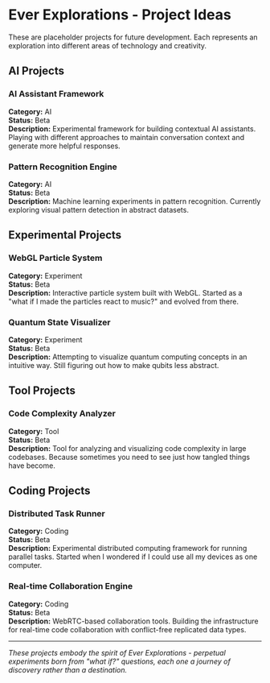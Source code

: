 # Ever Explorations - Project Ideas

These are placeholder projects for future development. Each represents an exploration into different areas of technology and creativity.

## AI Projects

### AI Assistant Framework
**Category:** AI  
**Status:** Beta  
**Description:** Experimental framework for building contextual AI assistants. Playing with different approaches to maintain conversation context and generate more helpful responses.

### Pattern Recognition Engine
**Category:** AI  
**Status:** Beta  
**Description:** Machine learning experiments in pattern recognition. Currently exploring visual pattern detection in abstract datasets.

## Experimental Projects

### WebGL Particle System
**Category:** Experiment  
**Status:** Beta  
**Description:** Interactive particle system built with WebGL. Started as a "what if I made the particles react to music?" and evolved from there.

### Quantum State Visualizer
**Category:** Experiment  
**Status:** Beta  
**Description:** Attempting to visualize quantum computing concepts in an intuitive way. Still figuring out how to make qubits less abstract.

## Tool Projects

### Code Complexity Analyzer
**Category:** Tool  
**Status:** Beta  
**Description:** Tool for analyzing and visualizing code complexity in large codebases. Because sometimes you need to see just how tangled things have become.

## Coding Projects

### Distributed Task Runner
**Category:** Coding  
**Status:** Beta  
**Description:** Experimental distributed computing framework for running parallel tasks. Started when I wondered if I could use all my devices as one computer.

### Real-time Collaboration Engine
**Category:** Coding  
**Status:** Beta  
**Description:** WebRTC-based collaboration tools. Building the infrastructure for real-time code collaboration with conflict-free replicated data types.

---

*These projects embody the spirit of Ever Explorations - perpetual experiments born from "what if?" questions, each one a journey of discovery rather than a destination.*